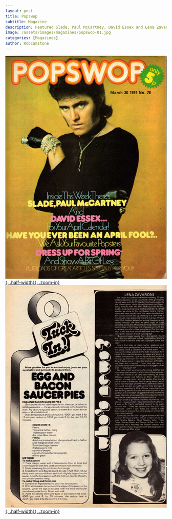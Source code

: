 ```yaml
---
layout: post
title: Popswop
subtitle: Magazine
description: Featured Slade, Paul McCartney, David Essex and Lena Zavaroni.
image: /assets/images/magazines/popswop-01.jpg
categories: [Magazines]
author: Robcamstone
---
```


[![](/assets/images/magazines/popswop-01.jpg){: .half-width}{: .zoom-in}](/assets/images/magazines/popswop-01.jpg)
[![](/assets/images/magazines/popswop-02.jpg){: .half-width}{: .zoom-in}](/assets/images/magazines/popswop-02.jpg)

